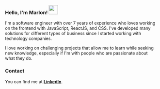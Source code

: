 ### Hello, I'm Marlon! <img src="https://media.giphy.com/media/hvRJCLFzcasrR4ia7z/giphy.gif" width="30px"> 


I'm a software engineer with over 7 years of experience who loves working on the frontend with JavaScript, ReactJS, and CSS.
I've developed many solutions for different types of business since I started working with technology companies.

I love working on challenging projects that allow me to learn while seeking new knowledge, especially if I'm with people who are passionate about what they do.

### Contact

You can find me at **[LinkedIn](https://www.linkedin.com/in/marlon-savian/)**.
